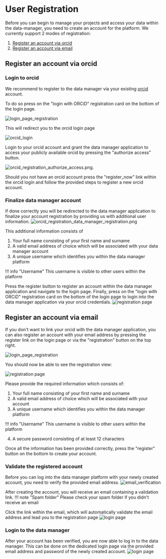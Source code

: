 # User Registration

Before you can begin to manage your projects and access your data within the data-manager, 
you need to create an account for the platform. We currently support 2 modes of registration:

1. [Register an account via orcid](#register-an-account-via-orcid)
2. [Register an account via email](#register-an-account-via-email)

## Register an account via orcid

### Login to orcid

We recommend to register to the data manager via your existing [orcid](https://orcid.org) account.
  
To do so press on the "login with ORCiD" registration card on the bottom of the login page. 

![login_page_registration](images/user_registration/login_page.png)

This will redirect you to the orcid login page 

![orcid_login](images/user_registration/orcid/orcid_login.png)

Login to your orcid account and grant the data manager application to access your publicly available orcid by pressing the "authorize access" button. 

![orcid_registration_authorize_access.png](images/user_registration/orcid/orcid_registration_authorize_access.png).

Should you not have an orcid account press the "register_now" link 
within the orcid login and follow the provided steps to register a new orcid account.

### Finalize data manager account

If done correctly you will be redirected to the data manager application to finalize your account registration by providing us with additional user information.
![orcid_registration_data_manager_registration.png](images/user_registration/orcid/orcid_registration_data_manager_registration.png)

This additional information consists of

1. Your full name consisting of your first name and surname
2. A valid email address of choice which will be associated with your data manager account
3. A unique username which identifies you within the data manager platform

!!! info "Username"
    This username is visible to other users within the platform

Press the register button to register an account within the data manager application and navigate to the login page.
Finally, press on the "login with ORCiD" registration card on the bottom of the login page to login into the data manager application via your orcid credentials. 
![registration page](images/user_registration/registration_page.png)

## Register an account via email

If you don't want to link your orcid with the data manager application, 
you can also register an account with your email address by pressing the register link on the login page or via the "registration" button on the top right.

![login_page_registration](images/user_registration/login_page.png)

You should now be able to see the registration view:

![registration page](images/user_registration/registration_page.png)

Please provide the required information which consists of: 

1. Your full name consisting of your first name and surname
2. A valid email address of choice which will be associated with your account
3. A unique username which identifies you within the data manager platform

!!! info "Username"
    This username is visible to other users within the platform

4. A secure password consisting of at least 12 characters

Once all the information has been provided correctly, 
press the "register" button on the bottom to create your account. 

### Validate the registered account

Before you can log into the data manager platform with your newly created account, 
you need to verify the provided email address.
![email_verification](images/user_registration/email_verification.png)

After creating the account, you will receive an email containing a validation link.
!!! note "Spam folder"
    Please check your spam folder if you didn't receive an email

Click the link within the email, which 
will automatically validate the email address and lead you to the registration page
![login page](images/user_registration/login_page_validated.png)

### Login to the data manager

After your account has been verified, you are now able to log in to the data manager. 
This can be done on the dedicated login page via the provided email address and password of the newly created account.
![login page](images/user_registration/login_page_filled.png)
